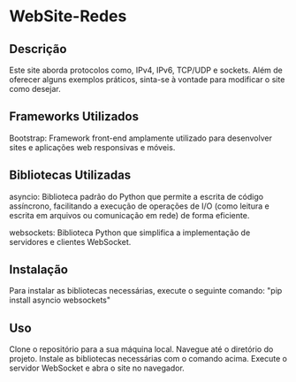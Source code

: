 # WebSite-Redes
## Descrição
Este site aborda protocolos como, IPv4, IPv6, TCP/UDP e sockets. Além de oferecer alguns exemplos práticos, sinta-se à vontade para modificar o site como desejar.

## Frameworks Utilizados
Bootstrap: Framework front-end amplamente utilizado para desenvolver sites e aplicações web responsivas e móveis.

## Bibliotecas Utilizadas
asyncio: Biblioteca padrão do Python que permite a escrita de código assíncrono, facilitando a execução de operações de I/O (como leitura e escrita em arquivos ou comunicação em rede) de forma eficiente.

websockets: Biblioteca Python que simplifica a implementação de servidores e clientes WebSocket.

## Instalação
Para instalar as bibliotecas necessárias, execute o seguinte comando: "pip install asyncio websockets"

## Uso
Clone o repositório para a sua máquina local.
Navegue até o diretório do projeto.
Instale as bibliotecas necessárias com o comando acima.
Execute o servidor WebSocket e abra o site no navegador.
